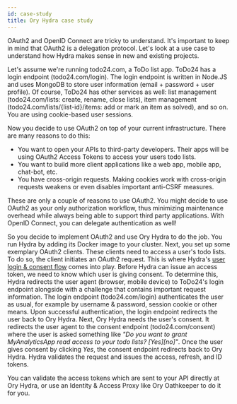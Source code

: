 ```yaml
---
id: case-study
title: Ory Hydra case study
---
```


OAuth2 and OpenID Connect are tricky to understand. It's important to keep in mind that OAuth2 is a delegation protocol. Let's
look at a use case to understand how Hydra makes sense in new and existing projects.

Let's assume we're running todo24.com, a ToDo list app. ToDo24 has a login endpoint (todo24.com/login). The login endpoint is
written in Node.JS and uses MongoDB to store user information (email + password + user profile). Of course, ToDo24 has other
services as well: list management (todo24.com/lists: create, rename, close lists), item management
(todo24.com/lists/{list-id}/items: add or mark an item as solved), and so on. You are using cookie-based user sessions.

Now you decide to use OAuth2 on top of your current infrastructure. There are many reasons to do this:

- You want to open your APIs to third-party developers. Their apps will be using OAuth2 Access Tokens to access your users todo
  lists.
- You want to build more client applications like a web app, mobile app, chat-bot, etc.
- You have cross-origin requests. Making cookies work with cross-origin requests weakens or even disables important anti-CSRF
  measures.

These are only a couple of reasons to use OAuth2. You might decide to use OAuth2 as your only authorization workflow, thus
minimizing maintenance overhead while always being able to support third party applications. With OpenID Connect, you can delegate
authentication as well!

So you decide to implement OAuth2 and use Ory Hydra to do the job. You run Hydra by adding its Docker image to your cluster. Next,
you set up some exemplary OAuth2 clients. These clients need to access a user's todo lists. To do so, the client initiates an
OAuth2 request. This is where Hydra's [user login & consent flow](concepts/oauth2.mdx) comes into play. Before Hydra can issue an
access token, we need to know which user is giving consent. To determine this, Hydra redirects the user agent (browser, mobile
device) to ToDo24's login endpoint alongside with a challenge that contains important request information. The login endpoint
(todo24.com/login) authenticates the user as usual, for example by username & password, session cookie or other means. Upon
successful authentication, the login endpoint redirects the user back to Ory Hydra. Next, Ory Hydra needs the user's consent. It
redirects the user agent to the consent endpoint (todo24.com/consent) where the user is asked something like _"Do you want to
grant MyAnalyticsApp read access to your todo lists? [Yes][no]"_. Once the user gives consent by clicking _Yes_, the consent
endpoint redirects back to Ory Hydra. Hydra validates the request and issues the access, refresh, and ID tokens.

You can validate the access tokens which are sent to your API directly at Ory Hydra, or use an Identity & Access Proxy like Ory
Oathkeeper to do it for you.
